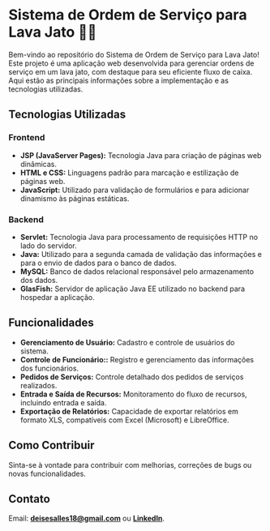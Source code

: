 # Sistema de Ordem de Serviço para Lava Jato 🚗💦

Bem-vindo ao repositório do Sistema de Ordem de Serviço para Lava Jato! Este projeto é uma aplicação web desenvolvida para gerenciar ordens de serviço em um lava jato, com destaque para seu eficiente fluxo de caixa. Aqui estão as principais informações sobre a implementação e as tecnologias utilizadas.

## Tecnologias Utilizadas
### Frontend

- **JSP (JavaServer Pages):** Tecnologia Java para criação de páginas web dinâmicas.
- **HTML e CSS:** Linguagens padrão para marcação e estilização de páginas web.
- **JavaScript:** Utilizado para validação de formulários e para adicionar dinamismo às páginas estáticas.

### Backend

- **Servlet:** Tecnologia Java para processamento de requisições HTTP no lado do servidor.
- **Java:** Utilizado para a segunda camada de validação das informações e para o envio de dados para o banco de dados.
- **MySQL:** Banco de dados relacional responsável pelo armazenamento dos dados.
- **GlasFish:** Servidor de aplicação Java EE utilizado no backend para hospedar a aplicação.
  
## Funcionalidades

- **Gerenciamento de Usuário:** Cadastro e controle de usuários do sistema.
- **Controle de Funcionário::** Registro e gerenciamento das informações dos funcionários.
- **Pedidos de Serviços:** Controle detalhado dos pedidos de serviços realizados.
- **Entrada e Saída de Recursos:** Monitoramento do fluxo de recursos, incluindo entrada e saída.
- **Exportação de Relatórios:** Capacidade de exportar relatórios em formato XLS, compatíveis com Excel (Microsoft) e LibreOffice.

## Como Contribuir

Sinta-se à vontade para contribuir com melhorias, correções de bugs ou novas funcionalidades.

## Contato
Email: **deisesalles18@gmail.com** ou **<a href="https://www.linkedin.com/in/deise-sales-059612174/" target="_blank" rel="external">LinkedIn<a/>**.
